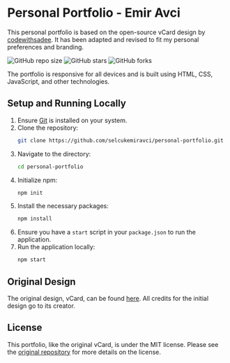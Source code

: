 # Personal Portfolio - Emir Avci

This personal portfolio is based on the open-source vCard design by [codewithsadee](https://github.com/codewithsadee). It has been adapted and revised to fit my personal preferences and branding.  

![GitHub repo size](https://img.shields.io/github/repo-size/codewithsadee/vcard-personal-portfolio)
![GitHub stars](https://img.shields.io/github/stars/codewithsadee/vcard-personal-portfolio?style=social)
![GitHub forks](https://img.shields.io/github/forks/codewithsadee/vcard-personal-portfolio?style=social)

The portfolio is responsive for all devices and is built using HTML, CSS, JavaScript, and other technologies.

## Setup and Running Locally

1. Ensure [Git](https://git-scm.com/downloads) is installed on your system.
2. Clone the repository:
    ```bash
    git clone https://github.com/selcukemiravci/personal-portfolio.git
    ```
3. Navigate to the directory:
    ```bash
    cd personal-portfolio
    ```
4. Initialize npm:
    ```bash
    npm init
    ```
5. Install the necessary packages:
    ```bash
    npm install
    ```
6. Ensure you have a `start` script in your `package.json` to run the application.
7. Run the application locally:
    ```bash
    npm start
    ```

## Original Design

The original design, vCard, can be found [here](https://github.com/codewithsadee/vcard-personal-portfolio). All credits for the initial design go to its creator.

## License

This portfolio, like the original vCard, is under the MIT license. Please see the [original repository](https://github.com/codewithsadee/vcard-personal-portfolio) for more details on the license.

